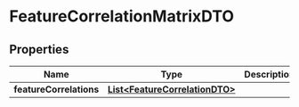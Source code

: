 # FeatureCorrelationMatrixDTO

## Properties
Name | Type | Description | Notes
------------ | ------------- | ------------- | -------------
**featureCorrelations** | [**List&lt;FeatureCorrelationDTO&gt;**](FeatureCorrelationDTO.md) |  |  [optional]
